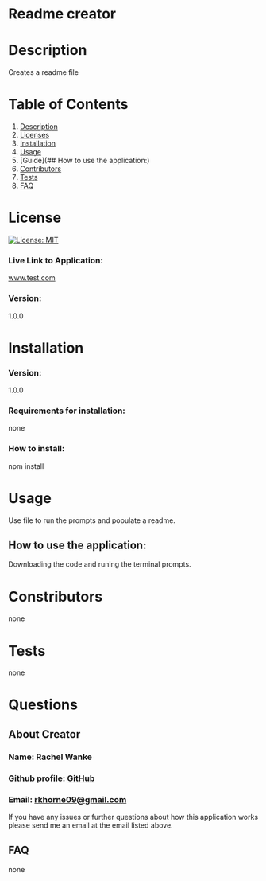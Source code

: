 # **Readme creator**

  # **Description**
  
  Creates a readme file

  # **Table of Contents**

  1. [Description](#Description)
  2. [Licenses](#Licenses)
  3. [Installation](#Installation)
  4. [Usage](#Usage)
  5. [Guide](## How to use the application:)
  6. [Contributors](#Contributors)
  7. [Tests](#Tests)
  8. [FAQ](#FAQ)

  # **License**

  [![License: MIT](https://img.shields.io/badge/License-MIT-yellow.svg)](https://opensource.org/licenses/MIT)

  ### Live Link to Application: 

  www.test.com 

  ### Version: 
  
  1.0.0

  # **Installation**



  ### Version: 
  
  1.0.0

  ### Requirements for installation: 

  none

  ### How to install: 

  npm install
  

  # **Usage**
  Use file to run the prompts and populate a readme. 

  ## How to use the application: 
  Downloading the code and runing the terminal prompts.
  

  # **Constributors** 
  none

  # **Tests** 
  none
  
  # **Questions**

  ## **About Creator**
  ### Name: Rachel Wanke

  ### Github profile: [GitHub](http://github.com/rwank14)

  ### Email: rkhorne09@gmail.com

  If you have any issues or further questions about how this application works please send me an email at the email listed above.


  ## **FAQ** 
  none

  